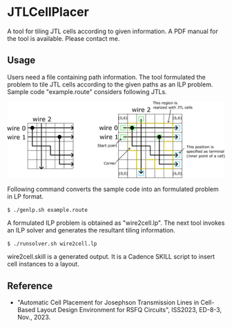 # JTLCellPlacer

A tool for tiling JTL cells according to given information.
A PDF manual for the tool is available. Please contact me.

## Usage

Users need a file containing path information. The tool formulated the problem to tile JTL cells according to the given paths as an ILP problem.
Sample code "example.route" considers following JTLs.

![sample code](Example.png)

Following command converts the sample code into an formulated problem in LP format.
```
$ ./genlp.sh example.route
```
A formulated ILP problem is obtained as "wire2cell.lp". The next tool invokes an ILP solver and generates the resultant tiling information. 

```
$ ./runsolver.sh wire2cell.lp
```

wire2cell.skill is a generated output. It is a Cadence SKILL script to insert cell instances to a layout.


## Reference 

- "Automatic Cell Placement for Josephson Transmission Lines in Cell-Based Layout Design Environment for RSFQ Circuits", ISS2023, ED-8-3, Nov., 2023. 
